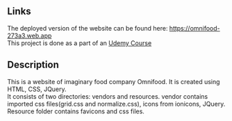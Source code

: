 ## Links

The deployed version of the website can be found here: https://omnifood-273a3.web.app \
This project is done as a part of an [Udemy Course](https://www.udemy.com/course/design-and-develop-a-killer-website-with-html5-and-css3)

## Description

This is a website of imaginary food company Omnifood. It is created using HTML, CSS, JQuery. \
It consists of two directories: vendors and resources. vendor contains imported css files(grid.css and normalize.css), icons from ionicons, JQuery. \
Resource folder contains favicons and css files.
